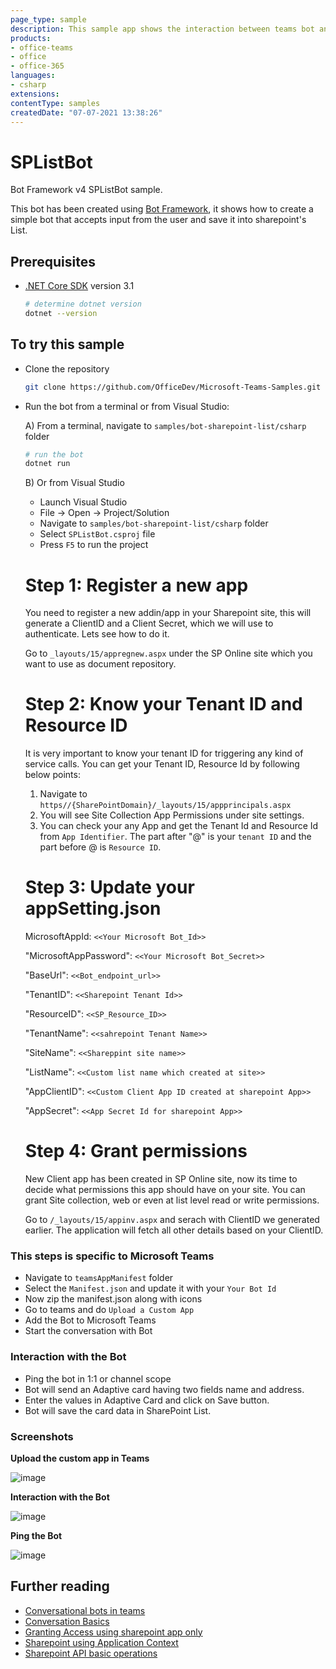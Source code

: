```yaml
---
page_type: sample
description: This sample app shows the interaction between teams bot and SharePoint List, Bot saves the specified details in SharePoint List as back-end
products:
- office-teams
- office
- office-365
languages:
- csharp
extensions:
contentType: samples
createdDate: "07-07-2021 13:38:26"
---
```

# SPListBot

Bot Framework v4 SPListBot sample.

This bot has been created using [Bot Framework](https://dev.botframework.com), it shows how to create a simple bot that accepts input from the user and save it into sharepoint's List.

## Prerequisites

- [.NET Core SDK](https://dotnet.microsoft.com/download) version 3.1

  ```bash
  # determine dotnet version
  dotnet --version
  ```

## To try this sample

- Clone the repository

    ```bash
    git clone https://github.com/OfficeDev/Microsoft-Teams-Samples.git
    ```

- Run the bot from a terminal or from Visual Studio:

  A) From a terminal, navigate to `samples/bot-sharepoint-list/csharp` folder

  ```bash
  # run the bot
  dotnet run
  ```

  B) Or from Visual Studio

  - Launch Visual Studio
  - File -> Open -> Project/Solution
  - Navigate to `samples/bot-sharepoint-list/csharp` folder
  - Select `SPListBot.csproj` file
  - Press `F5` to run the project

  # Step 1: Register a new app

    You need to register a new addin/app in your Sharepoint site, this will generate a ClientID and a Client Secret,  which we will use to authenticate. Lets see how to do it.

    Go to `_layouts/15/appregnew.aspx` under the SP Online site which you want to use as document repository.

  # Step 2: Know your Tenant ID and Resource ID

    It is very important to know your tenant ID for triggering any kind of service calls.
    You can get your Tenant ID, Resource Id by following below points:
    1. Navigate to `https//{SharePointDomain}/_layouts/15/appprincipals.aspx`
    2. You will see Site Collection App Permissions under site settings.
    3. You can check your any App and get the Tenant Id and Resource Id from `App Identifier`. The   part after "@" is your `tenant ID` and the part before @ is `Resource ID`.


  # Step 3: Update your appSetting.json

  MicrosoftAppId: `<<Your Microsoft Bot_Id>>`

  "MicrosoftAppPassword": `<<Your Microsoft Bot_Secret>>`

  "BaseUrl": `<<Bot_endpoint_url>>`

  "TenantID":  `<<Sharepoint Tenant Id>>`

  "ResourceID": `<<SP_Resource_ID>>`

  "TenantName":  `<<sahrepoint Tenant Name>>`

  "SiteName":  `<<Shareppint site name>>`

  "ListName":  `<<Custom list name which created at site>>`

  "AppClientID": `<<Custom Client App ID created at sharepoint App>>`

  "AppSecret": `<<App Secret Id for sharepoint App>>` 

  # Step 4: Grant permissions
    New Client app has been created in SP Online site, now its time to decide what permissions this app should have on your site. You can grant Site collection, web or even at list level read or write permissions.

    Go to `/_layouts/15/appinv.aspx` and serach with ClientID we generated earlier. The application will fetch all other details based on your ClientID.


### This steps is specific to Microsoft Teams

- Navigate to `teamsAppManifest` folder
- Select the `Manifest.json` and update it with your `Your Bot Id`
- Now zip the manifest.json along with icons
- Go to teams and do `Upload a Custom App` 
- Add the Bot to Microsoft Teams
- Start the conversation with Bot

### Interaction with the Bot
- Ping the bot in 1:1 or channel scope
- Bot will send an Adaptive card having two fields name and address.
- Enter the values in Adaptive Card and click on Save button.
- Bot will save the card data in SharePoint List.

### Screenshots
**Upload the custom app in Teams**

![image](https://user-images.githubusercontent.com/50989436/109759882-c36f3480-7c13-11eb-9a38-e69d2c7139e7.png)

**Interaction with the Bot**

![image](https://user-images.githubusercontent.com/50989436/109759972-eb5e9800-7c13-11eb-9246-e8fa02fbef64.png)

**Ping the Bot**

![image](https://user-images.githubusercontent.com/50989436/109760014-fe716800-7c13-11eb-932d-9c692d4a67ae.png)


## Further reading
- [Conversational bots in teams](https://docs.microsoft.com/en-us/microsoftteams/platform/bots/what-are-bots)
- [Conversation Basics](https://docs.microsoft.com/en-us/microsoftteams/platform/bots/how-to/conversations/conversation-basics?tabs=dotnet)
- [Granting Access using sharepoint app only](https://docs.microsoft.com/en-us/sharepoint/dev/solution-guidance/security-apponly-azureacs)
- [Sharepoint using Application Context](https://docs.microsoft.com/en-us/sharepoint/dev/solution-guidance/security-apponly)
- [Sharepoint API basic operations](https://docs.microsoft.com/en-us/sharepoint/dev/sp-add-ins/complete-basic-operations-using-sharepoint-rest-endpoints)


